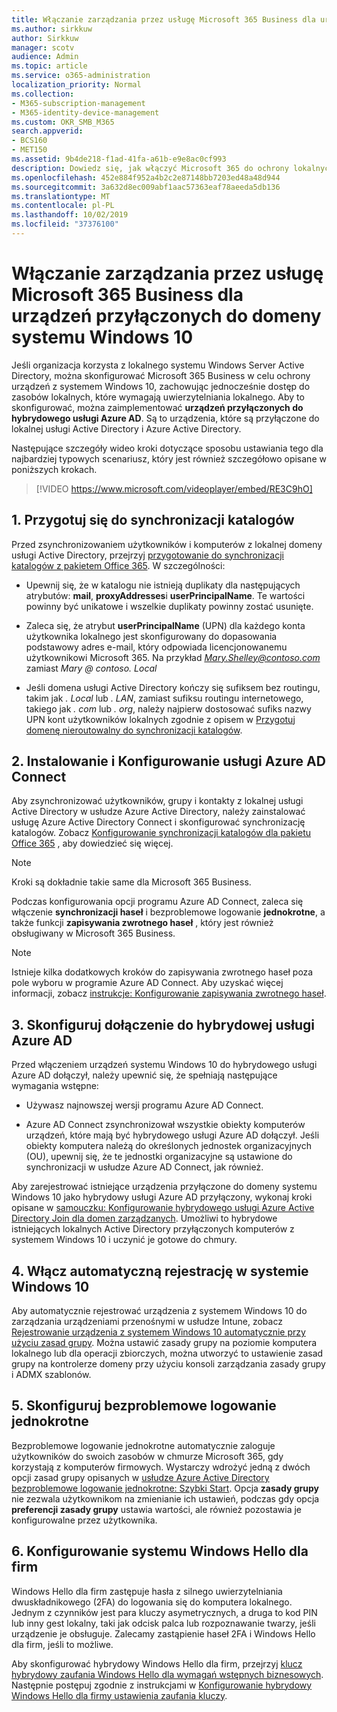 ```yaml
---
title: Włączanie zarządzania przez usługę Microsoft 365 Business dla urządzeń przyłączonych do domeny systemu Windows 10
ms.author: sirkkuw
author: Sirkkuw
manager: scotv
audience: Admin
ms.topic: article
ms.service: o365-administration
localization_priority: Normal
ms.collection:
- M365-subscription-management
- M365-identity-device-management
ms.custom: OKR_SMB_M365
search.appverid:
- BCS160
- MET150
ms.assetid: 9b4de218-f1ad-41fa-a61b-e9e8ac0cf993
description: Dowiedz się, jak włączyć Microsoft 365 do ochrony lokalnych urządzeń z systemem Windows 10 przyłączonych do usługi AD.
ms.openlocfilehash: 452e884f952a4b2c2e87148bb7203ed48a48d944
ms.sourcegitcommit: 3a632d8ec009abf1aac57363eaf78aeeda5db136
ms.translationtype: MT
ms.contentlocale: pl-PL
ms.lasthandoff: 10/02/2019
ms.locfileid: "37376100"
---
```

# <a name="enable-domain-joined-windows-10-devices-to-be-managed-by-microsoft-365-business"></a>Włączanie zarządzania przez usługę Microsoft 365 Business dla urządzeń przyłączonych do domeny systemu Windows 10

Jeśli organizacja korzysta z lokalnego systemu Windows Server Active Directory, można skonfigurować Microsoft 365 Business w celu ochrony urządzeń z systemem Windows 10, zachowując jednocześnie dostęp do zasobów lokalnych, które wymagają uwierzytelniania lokalnego.
Aby to skonfigurować, można zaimplementować **urządzeń przyłączonych do hybrydowego usługi Azure AD**. Są to urządzenia, które są przyłączone do lokalnej usługi Active Directory i Azure Active Directory.

Następujące szczegóły wideo kroki dotyczące sposobu ustawiania tego dla najbardziej typowych scenariusz, który jest również szczegółowo opisane w poniższych krokach.

> [!VIDEO https://www.microsoft.com/videoplayer/embed/RE3C9hO]
  

## <a name="1-prepare-for-directory-synchronization"></a>1. Przygotuj się do synchronizacji katalogów 

Przed zsynchronizowaniem użytkowników i komputerów z lokalnej domeny usługi Active Directory, przejrzyj [przygotowanie do synchronizacji katalogów z pakietem Office 365](https://docs.microsoft.com/office365/enterprise/prepare-for-directory-synchronization). W szczególności:

   - Upewnij się, że w katalogu nie istnieją duplikaty dla następujących atrybutów: **mail**, **proxyAddresses**i **userPrincipalName**. Te wartości powinny być unikatowe i wszelkie duplikaty powinny zostać usunięte.
   
   - Zaleca się, że atrybut **userPrincipalName** (UPN) dla każdego konta użytkownika lokalnego jest skonfigurowany do dopasowania podstawowy adres e-mail, który odpowiada licencjonowanemu użytkownikowi Microsoft 365. Na przykład *Mary.Shelley@contoso.com* zamiast *Mary @ contoso. Local*
   
   - Jeśli domena usługi Active Directory kończy się sufiksem bez routingu, takim jak *. Local* lub *. LAN*, zamiast sufiksu routingu internetowego, takiego jak *. com* lub *. org*, należy najpierw dostosować sufiks nazwy UPN kont użytkowników lokalnych zgodnie z opisem w [Przygotuj domenę nieroutowalny do synchronizacji katalogów](https://docs.microsoft.com/office365/enterprise/prepare-a-non-routable-domain-for-directory-synchronization). 

## <a name="2-install-and-configure-azure-ad-connect"></a>2. Instalowanie i Konfigurowanie usługi Azure AD Connect

Aby zsynchronizować użytkowników, grupy i kontakty z lokalnej usługi Active Directory w usłudze Azure Active Directory, należy zainstalować usługę Azure Active Directory Connect i skonfigurować synchronizację katalogów. Zobacz [Konfigurowanie synchronizacji katalogów dla pakietu Office 365](https://support.office.com/article/1b3b5318-6977-42ed-b5c7-96fa74b08846) , aby dowiedzieć się więcej.

> [!NOTE]
> Kroki są dokładnie takie same dla Microsoft 365 Business. 

Podczas konfigurowania opcji programu Azure AD Connect, zaleca się włączenie **synchronizacji haseł** i bezproblemowe logowanie **jednokrotne**, a także funkcji **zapisywania zwrotnego haseł** , który jest również obsługiwany w Microsoft 365 Business.

> [!NOTE]
> Istnieje kilka dodatkowych kroków do zapisywania zwrotnego haseł poza pole wyboru w programie Azure AD Connect. Aby uzyskać więcej informacji, zobacz [instrukcje: Konfigurowanie zapisywania zwrotnego haseł](https://docs.microsoft.com/azure/active-directory/authentication/howto-sspr-writeback). 

## <a name="3-configure-hybrid-azure-ad-join"></a>3. Skonfiguruj dołączenie do hybrydowej usługi Azure AD

Przed włączeniem urządzeń systemu Windows 10 do hybrydowego usługi Azure AD dołączył, należy upewnić się, że spełniają następujące wymagania wstępne:

   - Używasz najnowszej wersji programu Azure AD Connect.

   - Azure AD Connect zsynchronizował wszystkie obiekty komputerów urządzeń, które mają być hybrydowego usługi Azure AD dołączył. Jeśli obiekty komputera należą do określonych jednostek organizacyjnych (OU), upewnij się, że te jednostki organizacyjne są ustawione do synchronizacji w usłudze Azure AD Connect, jak również.

Aby zarejestrować istniejące urządzenia przyłączone do domeny systemu Windows 10 jako hybrydowy usługi Azure AD przyłączony, wykonaj kroki opisane w [samouczku: Konfigurowanie hybrydowego usługi Azure Active Directory Join dla domen zarządzanych](https://docs.microsoft.com/azure/active-directory/devices/hybrid-azuread-join-managed-domains#configure-hybrid-azure-ad-join). Umożliwi to hybrydowe istniejących lokalnych Active Directory przyłączonych komputerów z systemem Windows 10 i uczynić je gotowe do chmury.
    
## <a name="4-enable-automatic-enrollment-for-windows-10"></a>4. Włącz automatyczną rejestrację w systemie Windows 10

 Aby automatycznie rejestrować urządzenia z systemem Windows 10 do zarządzania urządzeniami przenośnymi w usłudze Intune, zobacz [Rejestrowanie urządzenia z systemem Windows 10 automatycznie przy użyciu zasad grupy](https://docs.microsoft.com/windows/client-management/mdm/enroll-a-windows-10-device-automatically-using-group-policy). Można ustawić zasady grupy na poziomie komputera lokalnego lub dla operacji zbiorczych, można utworzyć to ustawienie zasad grupy na kontrolerze domeny przy użyciu konsoli zarządzania zasady grupy i ADMX szablonów.

## <a name="5-configure-seamless-single-sign-on"></a>5. Skonfiguruj bezproblemowe logowanie jednokrotne

  Bezproblemowe logowanie jednokrotne automatycznie zaloguje użytkowników do swoich zasobów w chmurze Microsoft 365, gdy korzystają z komputerów firmowych. Wystarczy wdrożyć jedną z dwóch opcji zasad grupy opisanych w [usłudze Azure Active Directory bezproblemowe logowanie jednokrotne: Szybki Start](https://docs.microsoft.com/azure/active-directory/hybrid/how-to-connect-sso-quick-start#step-2-enable-the-feature). Opcja **zasady grupy** nie zezwala użytkownikom na zmienianie ich ustawień, podczas gdy opcja **preferencji zasady grupy** ustawia wartości, ale również pozostawia je konfigurowalne przez użytkownika.

## <a name="6-set-up-windows-hello-for-business"></a>6. Konfigurowanie systemu Windows Hello dla firm

 Windows Hello dla firm zastępuje hasła z silnego uwierzytelniania dwuskładnikowego (2FA) do logowania się do komputera lokalnego. Jednym z czynników jest para kluczy asymetrycznych, a druga to kod PIN lub inny gest lokalny, taki jak odcisk palca lub rozpoznawanie twarzy, jeśli urządzenie je obsługuje. Zalecamy zastąpienie haseł 2FA i Windows Hello dla firm, jeśli to możliwe.

Aby skonfigurować hybrydowy Windows Hello dla firm, przejrzyj [klucz hybrydowy zaufania Windows Hello dla wymagań wstępnych biznesowych](https://docs.microsoft.com/windows/security/identity-protection/hello-for-business/hello-hybrid-key-trust-prereqs). Następnie postępuj zgodnie z instrukcjami w [Konfigurowanie hybrydowy Windows Hello dla firmy ustawienia zaufania kluczy](https://docs.microsoft.com/windows/security/identity-protection/hello-for-business/hello-hybrid-key-whfb-settings). 
